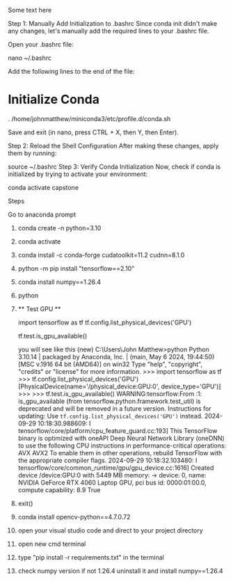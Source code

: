 Some text here 


Step 1: Manually Add Initialization to .bashrc
Since conda init didn't make any changes, let's manually add the required lines to your .bashrc file.

Open your .bashrc file:

nano ~/.bashrc

Add the following lines to the end of the file:

# Initialize Conda
. /home/johnmatthew/miniconda3/etc/profile.d/conda.sh

Save and exit (in nano, press CTRL + X, then Y, then Enter).

Step 2: Reload the Shell Configuration
After making these changes, apply them by running:


source ~/.bashrc
Step 3: Verify Conda Initialization
Now, check if conda is initialized by trying to activate your environment:


conda activate capstone














Steps 

Go to anaconda prompt

1. conda create -n <name> python=3.10
2. conda activate <name>
3. conda install -c conda-forge cudatoolkit=11.2 cudnn=8.1.0
4. python -m pip install "tensorflow==2.10"
5. conda install numpy==1.26.4
6. python
7. ** Test GPU **

    import tensorflow as tf
    tf.config.list_physical_devices('GPU')

    tf.test.is_gpu_available()


    you will see like this 
        (new) C:\Users\John Matthew>python
        Python 3.10.14 | packaged by Anaconda, Inc. | (main, May  6 2024, 19:44:50) [MSC v.1916 64 bit (AMD64)] on win32
        Type "help", "copyright", "credits" or "license" for more information.
        >>> import tensorflow as tf
        >>> tf.config.list_physical_devices('GPU')
        [PhysicalDevice(name='/physical_device:GPU:0', device_type='GPU')]
        >>>
        >>> tf.test.is_gpu_available()
        WARNING:tensorflow:From <stdin>:1: is_gpu_available (from tensorflow.python.framework.test_util) is deprecated and will be removed in a future version.
        Instructions for updating:
        Use `tf.config.list_physical_devices('GPU')` instead.
        2024-09-29 10:18:30.988609: I tensorflow/core/platform/cpu_feature_guard.cc:193] This TensorFlow binary is optimized with oneAPI Deep Neural Network Library (oneDNN) to use the following CPU instructions in performance-critical operations:  AVX AVX2
        To enable them in other operations, rebuild TensorFlow with the appropriate compiler flags.
        2024-09-29 10:18:32.103480: I tensorflow/core/common_runtime/gpu/gpu_device.cc:1616] Created device /device:GPU:0 with 5449 MB memory:  -> device: 0, name: NVIDIA GeForce RTX 4060 Laptop GPU, pci bus id: 0000:01:00.0, compute capability: 8.9
        True

8. exit()
9. conda install opencv-python==4.7.0.72
10. open your visual studio code and direct to your project directory
11. open new cmd terminal
12. type "pip install -r requirements.txt" in the terminal
13. check numpy version if not 1.26.4 uninstall it and install numpy==1.26.4